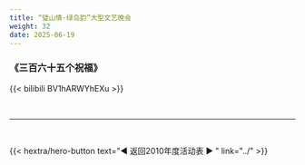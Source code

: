 ```yaml
---
title: “璧山情·绿岛韵”大型文艺晚会
weight: 32
date: 2025-06-19
---
```


### 《三百六十五个祝福》

{{< bilibili BV1hARWYhEXu >}}

<br>
<hr>
<br>

{{< hextra/hero-button text="◀ 返回2010年度活动表 ▶ " link="../" >}}